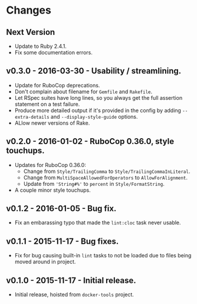 # Changes

## Next Version

* Update to Ruby 2.4.1.
* Fix some documentation errors.


## v0.3.0 - 2016-03-30 - Usability / streamlining.

* Update for RuboCop deprecations.
* Don't complain about filename for `Gemfile` and `Rakefile`.
* Let RSpec suites have long lines, so you always get the full assertion statement on a test failure.
* Produce more detailed output if it's provided in the config by adding `--extra-details` and `--display-style-guide` options.
* ALlow newer versions of Rake.


## v0.2.0 - 2016-01-02 - RuboCop 0.36.0, style touchups.

* Updates for RuboCop 0.36.0:
    * Change from `Style/TrailingComma` to `Style/TrailingCommaInLiteral`.
    * Change from `MultiSpaceAllowedForOperators` to `AllowForAlignment`.
    * Update from `'String#%'` to `percent` in `Style/FormatString`.
* A couple minor style touchups.


## v0.1.2 - 2016-01-05 - Bug fix.

* Fix an embarassing typo that made the `lint:cloc` task never usable.


## v0.1.1 - 2015-11-17 - Bug fixes.

* Fix for bug causing built-in `lint` tasks to not be loaded due to files being moved around in project.


## v0.1.0 - 2015-11-17 - Initial release.

* Initial release, hoisted from `docker-tools` project.

